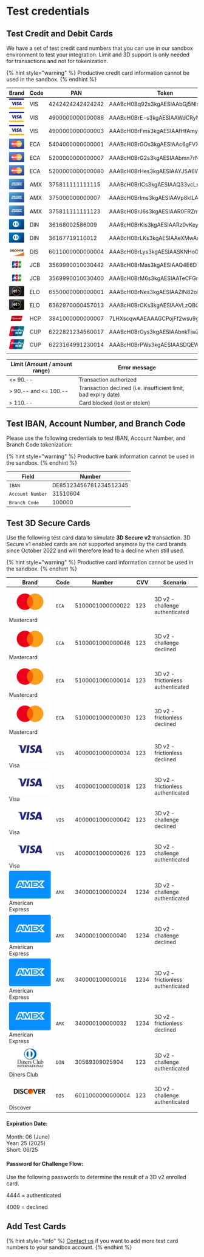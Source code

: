 # Test credentials

## Test Credit and Debit Cards

We have a set of test credit card numbers that you can use in our sandbox environment to test your integration. Limit and 3D support is only needed for transactions and not for tokenization.

{% hint style="warning" %}
Productive credit card information cannot be used in the sandbox.
{% endhint %}

| **Brand**                                                                      | **Code** | **PAN**          | **Token**                        | **Expiry** | **CVV** | **Limit** | **3D** |
| ------------------------------------------------------------------------------ | -------- | ---------------- | -------------------------------- | ---------- | ------- | --------- | ------ |
| <img src="../.gitbook/assets/logo_visa.png" alt="" data-size="line">           | VIS      | 4242424242424242 | AAABcH0Bq92s3kgAESIAAbGj5NIsAHWC | 06/2025    | 123     | yes       | No     |
| <img src="../.gitbook/assets/logo_visa (1).png" alt="" data-size="line">       | VIS      | 4900000000000086 | AAABcH0BrE-s3kgAESIAAWdCRyMPAGvp | 06/2025    | 123     | No        | Yes    |
| <img src="../.gitbook/assets/logo_visa (2).png" alt="" data-size="line">       | VIS      | 4900000000000003 | AAABcH0BrFms3kgAESIAAfHfAmyjACIJ | 06/2025    | 123     | No        | Yes    |
| <img src="../.gitbook/assets/logo_mastercard.png" alt="" data-size="line">     | ECA      | 5404000000000001 | AAABcH0BrGOs3kgAESIAAc6gFVXTAGTv | 06/2025    | 123     | Yes       | Yes    |
| <img src="../.gitbook/assets/logo_mastercard (1).png" alt="" data-size="line"> | ECA      | 5200000000000007 | AAABcH0BrG2s3kgAESIAAbmn7rNZAC1l | 06/2025    | 123     | No        | No     |
| <img src="../.gitbook/assets/logo_mastercard (2).png" alt="" data-size="line"> | ECA      | 5200000000000080 | AAABcH0BrHes3kgAESIAAYJ5A6WzAFsz | 06/2025    | 123     | No        | Yes    |
| <img src="../.gitbook/assets/logo_amex.png" alt="" data-size="line">           | AMX      | 375811111111115  | AAABcH0BrICs3kgAESIAAQ33vcLxADJm | 06/2025    | 1234    | Yes       | No     |
| <img src="../.gitbook/assets/logo_amex (1).png" alt="" data-size="line">       | AMX      | 375000000000007  | AAABcH0BrIms3kgAESIAAVp8kILAAAka | 06/2025    | 1234    | No        | Yes    |
| <img src="../.gitbook/assets/logo_amex (2).png" alt="" data-size="line">       | AMX      | 375811111111123  | AAABcH0BrJ6s3kgAESIAAR0FRZnvADsW | 06/2025    | 1234    | No        | No     |
| <img src="../.gitbook/assets/logo_diners.png" alt="" data-size="line">         | DIN      | 36168002586009   | AAABcH0BrKis3kgAESIAARz0vKeyAJP1 | 06/2025    | 123     | Yes       | -      |
| <img src="../.gitbook/assets/logo_diners (1).png" alt="" data-size="line">     | DIN      | 36167719110012   | AAABcH0BrLKs3kgAESIAAeXMwAnVALLl | 06/2025    | 123     | No        | -      |
| <img src="../.gitbook/assets/logo_discover.png" alt="" data-size="line">       | DIS      | 6011000000000004 | AAABcH0BrLys3kgAESIAASKNHo0kAGkv | 06/2025    | 123     | -         | -      |
| <img src="../.gitbook/assets/logo_jcb.png" alt="" data-size="line">            | JCB      | 3569990010030442 | AAABcH0BrMas3kgAESIAAQ4E6D72AL1p | 06/2025    | 123     | Yes       | -      |
| <img src="../.gitbook/assets/logo_jcb (1).png" alt="" data-size="line">        | JCB      | 3569990010030400 | AAABcH0BrM6s3kgAESIAATeCFGr8AHNk | 06/2025    | 123     | No        | No     |
| <img src="../.gitbook/assets/logo_elo.png" alt="" data-size="line">            | ELO      | 6550000000000001 | AAABcH0BrNes3kgAESIAAZlN82oMAH2p | 06/2025    | 123     | -         | -      |
| <img src="../.gitbook/assets/logo_elo (1).png" alt="" data-size="line">        | ELO      | 6362970000457013 | AAABcH0BrOKs3kgAESIAAVLzQBQNADfQ | 06/2025    | 123     | -         | -      |
| <img src="../.gitbook/assets/image (18).png" alt="" data-size="line">          | HCP      | 3841000000000007 | 7LHXscqwAAEAAAGCPojFf2wsu9gTAChQ | 06/2025    | 123     | No        | No     |
| <img src="../.gitbook/assets/logo_cup.png" alt="" data-size="line">            | CUP      | 6222821234560017 | AAABcH0BrOys3kgAESIAAbnkTiwZAKFg | 06/2025    | -       | No        | Yes    |
| <img src="../.gitbook/assets/logo_cup (1).png" alt="" data-size="line">        | CUP      | 6223164991230014 | AAABcH0BrPWs3kgAESIAASDQEWOHACL7 | 06/2025    | -       | No        | No     |
|                                                                                |          |                  |                                  |            |         |           |        |

| **Limit (Amount / amount range)** | **Error message**                                               |
| --------------------------------- | --------------------------------------------------------------- |
| <= 90.--                          | Transaction authorized                                          |
| > 90.-- and <= 100.--             | Transaction declined (i.e. insufficient limit, bad expiry date) |
| > 110.--                          | Card blocked (lost or stolen)                                   |

## Test IBAN, Account Number, and Branch Code&#x20;

Please use the following credentials to test IBAN, Account Number, and Branch Code tokenization:

{% hint style="warning" %}
Productive bank information cannot be used in the sandbox.
{% endhint %}

| Field            | Number                 |
| ---------------- | ---------------------- |
| `IBAN`           | DE85123456781234512345 |
| `Account Number` | 31510604               |
| `Branch Code`    | 100000                 |

## Test 3D Secure Cards

Use the following test card data to simulate **3D Secure v2** transaction. 3D Secure v1 enabled cards are not supported anymore by the card brands since October 2022 and will therefore lead to a decline when still used.&#x20;

{% hint style="warning" %}
Productive card information cannot be used in the sandbox.
{% endhint %}

| Brand                                                                                     | Code  | Number           | CVV  | Scenario                           |
| ----------------------------------------------------------------------------------------- | ----- | ---------------- | ---- | ---------------------------------- |
| <img src="../.gitbook/assets/mastercard.svg" alt="" data-size="line">Mastercard           | `ECA` | 5100001000000022 | 123  | 3D v2 - challenge authenticated    |
| <img src="../.gitbook/assets/mastercard.svg" alt="" data-size="line">Mastercard           | `ECA` | 5100001000000048 | 123  | 3D v2 - challenge declined         |
| <img src="../.gitbook/assets/mastercard.svg" alt="" data-size="line">Mastercard           | `ECA` | 5100001000000014 | 123  | 3D v2 - frictionless authenticated |
| <img src="../.gitbook/assets/mastercard.svg" alt="" data-size="line">Mastercard           | `ECA` | 5100001000000030 | 123  | 3D v2 - frictionless declined      |
| <img src="../.gitbook/assets/visa.svg" alt="" data-size="line">Visa                       | `VIS` | 4000001000000034 | 123  | 3D v2 - frictionless declined      |
| <img src="../.gitbook/assets/visa.svg" alt="" data-size="line">Visa                       | `VIS` | 4000001000000018 | 123  | 3D v2 - frictionless authenticated |
| <img src="../.gitbook/assets/visa.svg" alt="" data-size="line">Visa                       | `VIS` | 4000001000000042 | 123  | 3D v2 - challenge declined         |
| <img src="../.gitbook/assets/visa.svg" alt="" data-size="line">Visa                       | `VIS` | 4000001000000026 | 123  | 3D v2 - challenge authenticated    |
| <img src="../.gitbook/assets/card_amex-old.svg" alt="" data-size="line"> American Express | `AMX` | 340000100000024  | 1234 | 3D v2 - challenge authenticated    |
| <img src="../.gitbook/assets/card_amex-old.svg" alt="" data-size="line"> American Express | `AMX` | 340000100000040  | 1234 | 3D v2 - challenge declined         |
| <img src="../.gitbook/assets/card_amex-old.svg" alt="" data-size="line"> American Express | `AMX` | 340000100000016  | 1234 | 3D v2 - frictionless authenticated |
| <img src="../.gitbook/assets/card_amex-old.svg" alt="" data-size="line"> American Express | `AMX` | 340000100000032  | 1234 | 3D v2 - frictionless declined      |
| <img src="../.gitbook/assets/diners.svg" alt="" data-size="line">Diners Club              | `DIN` | 30569309025904   | 123  | 3D v2 - challenge authenticated    |
| <img src="../.gitbook/assets/discover.svg" alt="" data-size="line">Discover               | `DIS` | 6011000000000004 | 123  | 3D v2 - challenge authenticated    |

#### Expiration Date: <a href="#expiration-date" id="expiration-date"></a>

Month: 06 (June)\
Year: 25 (2025)\
Short: 06/25

#### Password for Challenge Flow: <a href="#password-for-challenge-flow" id="password-for-challenge-flow"></a>

Use the following passwords to determine the result of a 3D v2 enrolled card.

4444 = authenticated

4009 = declined

## Add Test Cards

{% hint style="info" %}
[Contact us](mailto:support@pci-proxy.com) if you want to add more test card numbers to your sandbox account.
{% endhint %}
